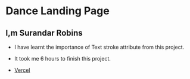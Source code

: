 # Dance Landing Page

## I,m Surandar Robins

- I have learnt the importance of Text stroke attribute from this project.

- It took me 6 hours to finish this project.

- [Vercel](https://robin-project-14.vercel.app/)
